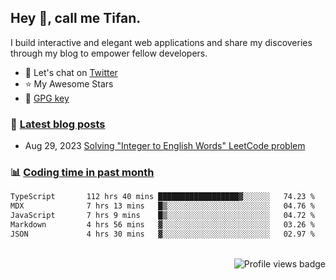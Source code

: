 ## Hey :wave:, call me **Tifan**.

I build interactive and elegant web applications and share my discoveries through my blog to empower fellow developers.

- :speech_balloon: Let's chat on [Twitter](https://twitter.com/tifandotme)
- :star: My Awesome Stars
- :key: [GPG key](https://github.com/tifandotme.gpg)

### :memo: [Latest blog posts](https://tifan.me/blog)

<!-- BLOG-POST-LIST:START -->
- Aug 29, 2023 [Solving &quot;Integer to English Words&quot; LeetCode problem](https://tifan.me/blog/integer-to-english-words)
<!-- BLOG-POST-LIST:END -->

### :bar_chart: [Coding time in past month](https://wakatime.com/@tifandotme)

<!--START_SECTION:waka-->

```txt
TypeScript       112 hrs 40 mins ██████████████████▓░░░░░░   74.23 %
MDX              7 hrs 13 mins   █▒░░░░░░░░░░░░░░░░░░░░░░░   04.76 %
JavaScript       7 hrs 9 mins    █▒░░░░░░░░░░░░░░░░░░░░░░░   04.72 %
Markdown         4 hrs 56 mins   ▓░░░░░░░░░░░░░░░░░░░░░░░░   03.26 %
JSON             4 hrs 30 mins   ▓░░░░░░░░░░░░░░░░░░░░░░░░   02.97 %
```

<!--END_SECTION:waka-->

<br>
<picture>
  <img
    alt="Profile views badge"
    src="https://komarev.com/ghpvc/?username=tifandotme&style=flat-square"
    align="right"
  />
</picture>

<!-- <h2>My stats</h2>
<p align="center">
  <picture>
    <source
      srcset="https://tifandotme-stats.vercel.app/api?username=tifandotme&show_icons=true&hide_rank=true&custom_title=Stats&hide=contribs&count_private=true&hide_border=true&theme=github_dark&disable_animations=true"
      media="(prefers-color-scheme: dark)"
    />
    <img
      alt="Stats"
      src="https://tifandotme-stats.vercel.app/api?username=tifandotme&show_icons=true&hide_rank=true&custom_title=Stats&hide=contribs&count_private=true&hide_border=true&theme=github_light&disable_animations=true"
    />
  </picture>

  <picture>
    <source
      srcset="https://tifandotme-stats.vercel.app/api/top-langs/?username=tifandotme&hide=html%2Ccss&layout=compact&disable_animations=true&hide_border=true&theme=github_dark&size_weight=0.8&count_weight=0.2"
      media="(prefers-color-scheme: dark)"
    />
    <img
      alt="Most used languages"
      src="https://tifandotme-stats.vercel.app/api/top-langs/?username=tifandotme&hide=html%2Ccss&layout=compact&disable_animations=true&hide_border=true&theme=github_light&size_weight=0.8&count_weight=0.2"
    />
  </picture>
</p> -->

<!-- <a href="https://tifan.me">
  <img
    alt="Logo"
    src="https://raw.githubusercontent.com/tifandotme/website/master/src/app/icon.png"
    width="190px"
    align="right"
  />
</a> -->

<!--
- https://github.blog/changelog/2022-05-19-specify-theme-context-for-images-in-markdown-beta/
- https://www.githubtrends.io/wrapped/tifandotme
-->
